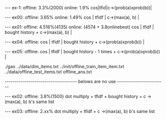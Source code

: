 --- ex-1: offline: 3.3%(2000) online: 1.9%
cos|tfid|c->(prob(a)xprob(b))|

--- ex00: offline: 3.65% online: 1.49%
cos | tfidf | c->(max(a), b) |

--- ex01: offline: 4.516%(4135)  online: (4574 + 3.8onlinebest)
cos | tfidf | bought history + c->(max(a), b) |






--- ex04: offline:
cos | tfidf | bought history + c->(prob(a)xprob(b)) |

--- ex05: offline:
cos | tfidf | bought history - 1 times + c->(prob(a)xprob(b)) |




 ./gao ../data/dim_items.txt ../init/offline_train_item_item.txt ../data/offline_test_items.txt offline_ans.txt

------------------------------------ belows are no use ------------------------



--- ex02: offline: 3.8%(1500)
dot multiply + tfidf + bought history + c ->(max(a), b) b's same list 


--- ex03: offline: 2.xx%
dot multiply + tfidf + c ->(max(a), b) b's same list
